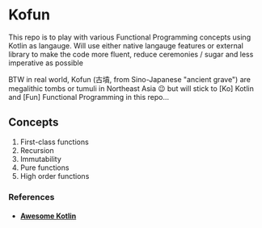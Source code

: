 # Kofun

This repo is to play with various Functional Programming concepts using Kotlin as langauge. Will use either native langauge features or external library to make the code more fluent, reduce ceremonies / sugar and less imperative as possible

BTW in real world, Kofun (古墳, from Sino-Japanese "ancient grave") are megalithic tombs or tumuli in Northeast Asia 😉 but will stick to [Ko] Kotlin and [Fun] Functional Programming in this repo...

## Concepts

1. First-class functions
2. Recursion
3. Immutability
4. Pure functions
5. High order functions

### References

- #### [Awesome Kotlin](https://github.com/mcxiaoke/awesome-kotlin)
